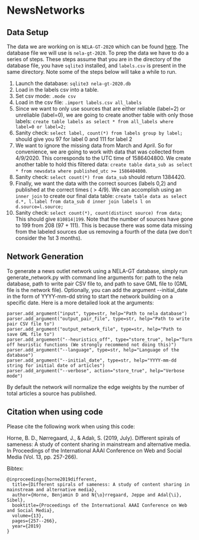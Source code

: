 # NewsNetworks

## Data Setup
The data we are working on is `NELA-GT-2020` which can be found [here](https://dataverse.harvard.edu/dataset.xhtml?persistentId=doi:10.7910/DVN/CHMUYZ). The database file we will use is `nela-gt-2020`. To prep the data
we have to do a series of steps. These steps assume that you are in the directory of the database
file, you have `sqlite3` installed, and `labels.csv` is present in the same directory. Note some of the steps below will take a while to run.

1. Launch the database: `sqlite3 nela-gt-2020.db`
2. Load in the labels csv into a table.
3. Set csv mode: `.mode csv`
4. Load in the csv file: `.import labels.csv all_labels`
5. Since we want to only use sources that are either reliable (label=2) or unreliable (label=0), we are going to create another table with only those labels: `create table labels as select * from all_labels where label=0 or label=2;`
6. Sanity check: `select label, count(*) from labels group by label;` should give you 97 for label 0 and 111 for label 2
7. We want to ignore the missing data from March and April. So for convenience, we are going to work with data that was collected from 4/9/2020. This corresponds to the UTC time of 1586404800. We create another table to hold this filtered data: `create table data_sub as select * from newsdata where published_utc >= 1586404800`.
8. Sanity check: `select count(*) from data_sub` should return 1384420.
9. Finally, we want the data with the correct sources (labels 0,2) and published at the correct times ( > 4/9). We can accomplish using an `inner join` to create our final data table: `create table data as select d.*, l.label from data_sub d inner join labels l on d.source=l.source;`
10. Sanity check: `select count(*), count(distinct source) from data;` This should give `810814|199`. Note that the number of sources have gone to 199 from 208 (97 + 111). This is because there was some data missing from the labeled sources due us removing a fourth of the data (we don't consider the 1st 3 months).
  
## Network Generation
To generate a news outlet network using a NELA-GT database, simply run generate_network.py with command line arguments for: path to the nela database, path to write pair CSV file to, and path to save GML file to (GML file is the network file). Optionally, you can add the argument --initial_date in the form of YYYY-mm-dd string to start the network building on a specific date. Here is a more detailed look at the arguments:

```
parser.add_argument("input", type=str, help="Path to nela database")
parser.add_argument("output_pair_file", type=str, help="Path to write pair CSV file to")
parser.add_argument("output_network_file", type=str, help="Path to save GML file to")
parser.add_arguement("--heuristics_off", type="store_true", help="Turn off heuristic functions (We strongly recommend not doing this)")
parser.add_argument("--language", type=str, help="Language of the database")
parser.add_argument("--initial_date", type=str, help="YYYY-mm-dd string for initial date of articles")
parser.add_argument("--verbose", action="store_true", help="Verbose mode")
```

By default the network will normalize the edge weights by the number of total articles a source has published. 

## Citation when using code
Please cite the following work when using this code:

Horne, B. D., Nørregaard, J., & Adalı, S. (2019, July). Different spirals of sameness: A study of content sharing in mainstream and alternative media. In Proceedings of the International AAAI Conference on Web and Social Media (Vol. 13, pp. 257-266).

Bibtex:

```
@inproceedings{horne2019different,
  title={Different spirals of sameness: A study of content sharing in mainstream and alternative media},
  author={Horne, Benjamin D and N{\o}rregaard, Jeppe and Adal{\i}, Sibel},
  booktitle={Proceedings of the International AAAI Conference on Web and Social Media},
  volume={13},
  pages={257--266},
  year={2019}
}
```
